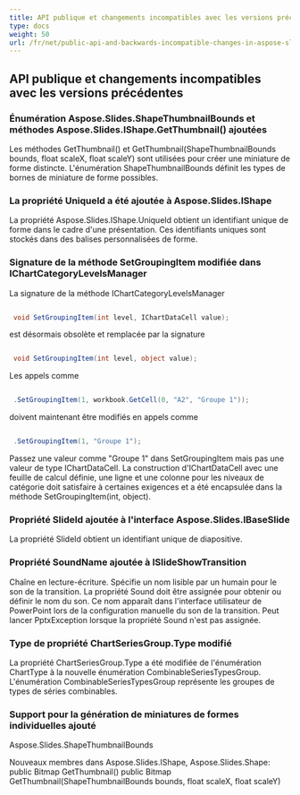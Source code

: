 ```yaml
---
title: API publique et changements incompatibles avec les versions précédentes dans Aspose.Slides pour .NET 14.3.0
type: docs
weight: 50
url: /fr/net/public-api-and-backwards-incompatible-changes-in-aspose-slides-for-net-14-3-0/
---
```


## **API publique et changements incompatibles avec les versions précédentes**
### **Énumération Aspose.Slides.ShapeThumbnailBounds et méthodes Aspose.Slides.IShape.GetThumbnail() ajoutées**
Les méthodes GetThumbnail() et GetThumbnail(ShapeThumbnailBounds bounds, float scaleX, float scaleY) sont utilisées pour créer une miniature de forme distincte. L'énumération ShapeThumbnailBounds définit les types de bornes de miniature de forme possibles.
### **La propriété UniqueId a été ajoutée à Aspose.Slides.IShape**
La propriété Aspose.Slides.IShape.UniqueId obtient un identifiant unique de forme dans le cadre d'une présentation. Ces identifiants uniques sont stockés dans des balises personnalisées de forme.
### **Signature de la méthode SetGroupingItem modifiée dans IChartCategoryLevelsManager**
La signature de la méthode IChartCategoryLevelsManager

``` csharp

 void SetGroupingItem(int level, IChartDataCell value);

``` 

est désormais obsolète et remplacée par la signature

``` csharp

 void SetGroupingItem(int level, object value);

``` 

Les appels comme

``` csharp

 .SetGroupingItem(1, workbook.GetCell(0, "A2", "Groupe 1"));

``` 

doivent maintenant être modifiés en appels comme

``` csharp

 .SetGroupingItem(1, "Groupe 1");

``` 

Passez une valeur comme "Groupe 1" dans SetGroupingItem mais pas une valeur de type IChartDataCell. La construction d'IChartDataCell avec une feuille de calcul définie, une ligne et une colonne pour les niveaux de catégorie doit satisfaire à certaines exigences et a été encapsulée dans la méthode SetGroupingItem(int, object).
### **Propriété SlideId ajoutée à l'interface Aspose.Slides.IBaseSlide**
La propriété SlideId obtient un identifiant unique de diapositive.
### **Propriété SoundName ajoutée à ISlideShowTransition**
Chaîne en lecture-écriture. Spécifie un nom lisible par un humain pour le son de la transition. La propriété Sound doit être assignée pour obtenir ou définir le nom du son. Ce nom apparaît dans l'interface utilisateur de PowerPoint lors de la configuration manuelle du son de la transition. Peut lancer PptxException lorsque la propriété Sound n'est pas assignée.
### **Type de propriété ChartSeriesGroup.Type modifié**
La propriété ChartSeriesGroup.Type a été modifiée de l'énumération ChartType à la nouvelle énumération CombinableSeriesTypesGroup. L'énumération CombinableSeriesTypesGroup représente les groupes de types de séries combinables.
### **Support pour la génération de miniatures de formes individuelles ajouté**
Aspose.Slides.ShapeThumbnailBounds

Nouveaux membres dans Aspose.Slides.IShape, Aspose.Slides.Shape:
public Bitmap GetThumbnail()
public Bitmap GetThumbnail(ShapeThumbnailBounds bounds, float scaleX, float scaleY)